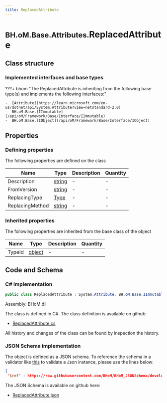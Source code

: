 ```yaml
---
title: ReplacedAttribute
---
```


# <small>BH.oM.Base.Attributes.</small>**ReplacedAttribute**



## Class structure

### Implemented interfaces and base types

???+ bhom "The ReplacedAttribute is inheriting from the following base type(s) and implements the following interfaces:"

    -  [Attribute](https://learn.microsoft.com/en-us/dotnet/api/System.Attribute?view=netstandard-2.0)
    -  BH.oM.Base.[IImmutable](/api/oM/Framework/Base/Interface/IImmutable)
    -  BH.oM.Base.[IObject](/api/oM/Framework/Base/Interface/IObject)


## Properties



### Defining properties

The following properties are defined on the class

| Name             | Type             | Description      | Quantity         |
|------------------|------------------|------------------|------------------|
| Description | [string](https://learn.microsoft.com/en-us/dotnet/api/System.String?view=netstandard-2.0) | - | - |
| FromVersion | [string](https://learn.microsoft.com/en-us/dotnet/api/System.String?view=netstandard-2.0) | - | - |
| ReplacingType | [Type](https://learn.microsoft.com/en-us/dotnet/api/System.Type?view=netstandard-2.0) | - | - |
| ReplacingMethod | [string](https://learn.microsoft.com/en-us/dotnet/api/System.String?view=netstandard-2.0) | - | - |


### Inherited properties
The following properties are inherited from the base class of the object

| Name             | Type             | Description      | Quantity         |
|------------------|------------------|------------------|------------------|
| TypeId | [object](https://learn.microsoft.com/en-us/dotnet/api/System.Object?view=netstandard-2.0) | - | - |


## Code and Schema

### C# implementation

``` C# title="C#"
public class ReplacedAttribute : System.Attribute, BH.oM.Base.IImmutable, BH.oM.Base.IObject
```

Assembly: BHoM.dll

The class is defined in C#. The class definition is available on github:

- [ReplacedAttribute.cs](https://github.com/BHoM/BHoM/blob/develop/BHoM/Attributes\ReplacedAttribute.cs)

All history and changes of the class can be found by inspection the history.
### JSON Schema implementation

The object is defined as a JSON schema. To reference the schema in a validator like [this](https://www.jsonschemavalidator.net/) to validate a Json instance, please use the lines below:

``` json title="JSON Schema"
{
 "$ref" : https://raw.githubusercontent.com/BHoM/BHoM_JSONSchema/develop/BHoM/Attributes/ReplacedAttribute.json}
```

The JSON Schema is available on github here:

- [ReplacedAttribute.json](https://github.com/BHoM/BHoM_JSONSchema/blob/develop/BHoM/Attributes/ReplacedAttribute.json)
